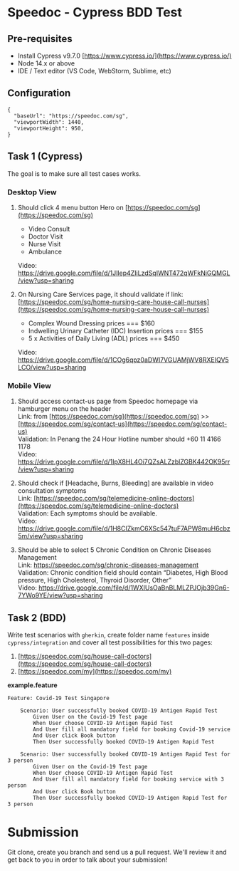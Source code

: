 # Speedoc - Cypress BDD Test

## Pre-requisites

- Install Cypress v9.7.0 [https://www.cypress.io/](https://www.cypress.io/)
- Node 14.x or above
- IDE / Text editor (VS Code, WebStorm, Sublime, etc)

## Configuration
```
{
  "baseUrl": "https://speedoc.com/sg",
  "viewportWidth": 1440,
  "viewportHeight": 950,
}
```

## Task 1 (Cypress)

The goal is to make sure all test cases works.

### Desktop View

1. Should click 4 menu button Hero on  [https://speedoc.com/sg](https://speedoc.com/sg)
    - Video Consult
    - Doctor Visit
    - Nurse Visit
    - Ambulance
    
    Video: https://drive.google.com/file/d/1JlIep4ZIiLzdSqIWNT472qWFkNiGQMGL/view?usp=sharing

2. On Nursing Care Services page, it should validate if
link: [https://speedoc.com/sg/home-nursing-care-house-call-nurses](https://speedoc.com/sg/home-nursing-care-house-call-nurses)
    - Complex Wound Dressing prices === $160
    - Indwelling Urinary Catheter (IDC) Insertion prices === $155
    - 5 x Activities of Daily Living (ADL) prices === $450
    
    Video: https://drive.google.com/file/d/1COg6qpz0aDWI7VGUAMjWV8RXEIQV5LCO/view?usp=sharing

### Mobile View

1. Should access contact-us page from Speedoc homepage via hamburger menu on the header <br>
Link: from [https://speedoc.com/sg](https://speedoc.com/sg) >> [https://speedoc.com/sg/contact-us](https://speedoc.com/sg/contact-us) <br>
Validation: In Penang the 24 Hour Hotline number should +60 11 4166 1178<br>
Video: https://drive.google.com/file/d/1IpX8HL4Oi7QZsALZzblZGBK442OK95rr/view?usp=sharing

2. Should check if [Headache, Burns, Bleeding] are available in video consultation symptoms<br>
Link: [https://speedoc.com/sg/telemedicine-online-doctors](https://speedoc.com/sg/telemedicine-online-doctors)<br>
Validation: Each symptoms should be available.<br>
Video: https://drive.google.com/file/d/1H8CIZkmC6XSc547tuF7APW8muH6cbz5m/view?usp=sharing


3. Should be able to select 5 Chronic Condition on Chronic Diseases Management<br>
Link: https://speedoc.com/sg/chronic-diseases-management<br>
Validation: Chronic condition field should contain “Diabetes, High Blood pressure, High Cholesterol, Thyroid Disorder, Other”<br>
Video: https://drive.google.com/file/d/1WXIUsOaBnBLMLZPJOjb39Gn6-7YWo9YE/view?usp=sharing

## Task 2 (BDD)

Write test scenarios with `gherkin`, create folder name `features` inside `cypress/integration` and cover all test possibilities for this two pages:

1. [https://speedoc.com/sg/house-call-doctors](https://speedoc.com/sg/house-call-doctors)
2. [https://speedoc.com/my](https://speedoc.com/my)<br>


**example.feature**
```
Feature: Covid-19 Test Singapore

    Scenario: User successfully booked COVID-19 Antigen Rapid Test
        Given User on the Covid-19 Test page
        When User choose COVID-19 Antigen Rapid Test
        And User fill all mandatory field for booking Covid-19 service
        And User click Book button
        Then User successfully booked COVID-19 Antigen Rapid Test

    Scenario: User successfully booked COVID-19 Antigen Rapid Test for 3 person
        Given User on the Covid-19 Test page
        When User choose COVID-19 Antigen Rapid Test
        And User fill all mandatory field for booking service with 3 person
        And User click Book button
        Then User successfully booked COVID-19 Antigen Rapid Test for 3 person
```

# Submission

Git clone, create you branch and send us a pull request. We'll review it and get back to you in order to talk about your submission!
